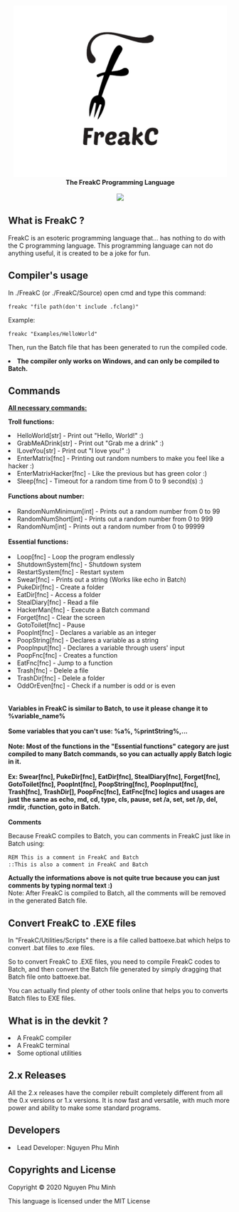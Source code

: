 <div align="center">
  <img src="Resources/Branding/logo.png" />
  <br/>
  <b>The FreakC Programming Language</b>
  <br/>
  <br/>
  <a href="https://github.com/nguyenphuminh/FreakC/blob/master/LICENSE.md"><img src="https://img.shields.io/badge/license-MIT-blue.svg"/></a>
</div>

## What is FreakC ?
FreakC is an esoteric programming language that... has nothing to do with the C programming language. This programming language can not do anything useful, it is created to be a joke for fun.

## Compiler's usage
In ./FreakC (or ./FreakC/Source) open cmd and type this command:

    freakc "file path(don't include .fclang)"
    
Example:
    
    freakc "Examples/HelloWorld"
 
 Then, run the Batch file that has been generated to run the compiled code.

<li><b>The compiler only works on Windows, and can only be compiled to Batch.</b></li>

## Commands
<b><u>All necessary commands:</u></b>

<b>Troll functions:</b>
<li>HelloWorld[str] - Print out "Hello, World!" :)</li>
<li>GrabMeADrink[str] - Print out "Grab me a drink" :)</li>
<li>ILoveYou[str] - Print out "I love you!" :)</li>
<li>EnterMatrix[fnc] - Printing out random numbers to make you feel like a hacker :)</li>
<li>EnterMatrixHacker[fnc] - Like the previous but has green color :)</li>
<li>Sleep[fnc] - Timeout for a random time from 0 to 9 second(s) :)</li>
<br/>
<b>Functions about number:</b>
<br/>
<br/>
<li>RandomNumMinimum[int] - Prints out a random number from 0 to 99</li>
<li>RandomNumShort[int] - Prints out a random number from 0 to 999</li>
<li>RandomNum[int] - Prints out a random number from 0 to 99999</li>
<br/>
<b>Essential functions:</b>
<br/>
<br/>
<li>Loop[fnc] - Loop the program endlessly</li>
<li>ShutdownSystem[fnc] - Shutdown system</li>
<li>RestartSystem[fnc] - Restart system</li>
<li>Swear[fnc] <String> - Prints out a string (Works like echo in Batch)</li>
<li>PukeDir[fnc] <Path> - Create a folder</li>
<li>EatDir[fnc] <Path> - Access a folder</li>
<li>StealDiary[fnc] <Path> - Read a file</li>
<li>HackerMan[fnc] <Batch Command> - Execute a Batch command</li>
<li>Forget[fnc] - Clear the screen</li>
<li>GotoToilet[fnc] - Pause</li>
<li>PoopInt[fnc] - Declares a variable as an integer</li>
<li>PoopString[fnc] - Declares a variable as a string</li>
<li>PoopInput[fnc] - Declares a variable through users' input</li>
<li>PoopFnc[fnc] - Creates a function</li>
<li>EatFnc[fnc] - Jump to a function</li>
<li>Trash[fnc] - Delele a file</li>
<li>TrashDir[fnc] - Delele a folder</li>
<li>OddOrEven[fnc] - Check if a number is odd or is even</li>

<br/>
<br/>
<b>Variables in FreakC is similar to Batch, to use it please change it to %variable_name%</b>
<br/>
<br/>
<b>Some variables that you can't use: %a%, %printString%,...</b>
<br/>
<br/>
<b>Note: Most of the functions in the "Essential functions" category are just compiled to many Batch commands, so you can actually apply Batch logic in it.</b>
<br/>
<br/>
<b>Ex: Swear[fnc], PukeDir[fnc], EatDir[fnc], StealDiary[fnc], Forget[fnc], GotoToilet[fnc], PoopInt[fnc], PoopString[fnc], PoopInput[fnc], Trash[fnc], TrashDir[], PoopFnc[fnc], EatFnc[fnc] logics and usages are just the same as echo, md, cd, type, cls, pause, set /a, set, set /p, del, rmdir, :function, goto in Batch.</b>
<br/>
<br/>
<b>Comments</b>

Because FreakC compiles to Batch, you can comments in FreakC just like in Batch using:

    REM This is a comment in FreakC and Batch
    ::This is also a comment in FreakC and Batch

<b>Actually the informations above is not quite true because you can just comments by typing normal text :)</b>
<br/>
Note: After FreakC is compiled to Batch, all the comments will be removed in the generated Batch file.

## Convert FreakC to .EXE files
In "FreakC/Utilities/Scripts" there is a file called battoexe.bat which helps to convert .bat files to .exe files.

So to convert FreakC to .EXE files, you need to compile FreakC codes to Batch, and then convert the Batch file generated by simply dragging that Batch file onto battoexe.bat.

You can actually find plenty of other tools online that helps you to converts Batch files to EXE files.
    
## What is in the devkit ?
<li>A FreakC compiler</li>
<li>A FreakC terminal</li>
<li>Some optional utilities</li>
    
## 2.x Releases
All the 2.x releases have the compiler rebuilt completely different from all the 0.x versions or 1.x versions. It is now fast and versatile, with much more power and ability to make some standard programs.

## Developers
<li>Lead Developer: Nguyen Phu Minh</li>

## Copyrights and License
Copyright © 2020 Nguyen Phu Minh

This language is licensed under the MIT License
